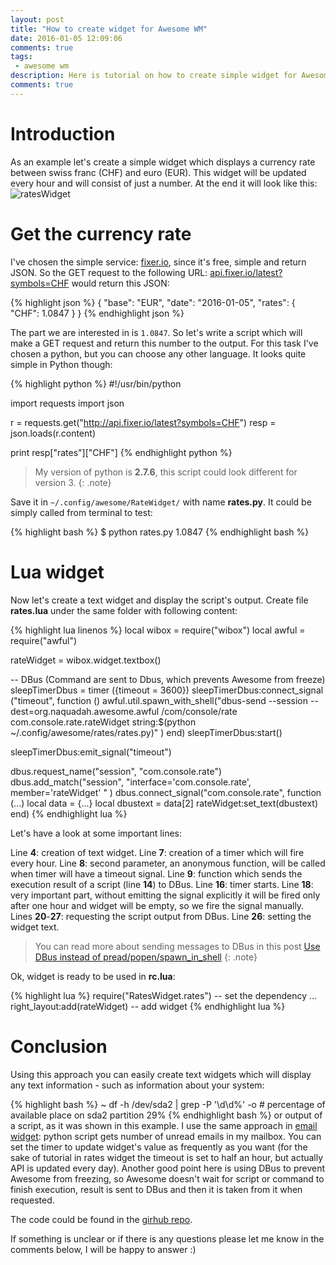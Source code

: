 ```yaml
---
layout: post
title: "How to create widget for Awesome WM"
date: 2016-01-05 12:09:06
comments: true
tags: 
 - awesome wm
description: Here is tutorial on how to create simple widget for Awesome WM. As an example we'll create a text widget which will show currency rate. The given approach is very flexible since we will use the output of a script, so depending on your knowledge/experience you can use any language (bash, python, ruby or even groovy or java). Another good thing here is usage of DBus to send messages between scripts and Awesome.
comments: true
---
```


# Introduction

As an example let's create a simple widget which displays a currency rate between swiss franc (CHF) and euro (EUR). This widget will be updated every hour and will consist of just a number. At the end it will look like this: ![ratesWidget]({{site.url}}/images/ratesWidget.png)

# Get the currency rate

I've chosen the simple service: [fixer.io](http://fixer.io/), since it's free, simple and return JSON. So the GET request to the following URL: [api.fixer.io/latest?symbols=CHF](http://api.fixer.io/latest?symbols=CHF) would return this JSON:

{% highlight json %}
{
  "base": "EUR",
  "date": "2016-01-05",
  "rates": {
    "CHF": 1.0847
  }
}
{% endhighlight json %}

The part we are interested in is `1.0847`. So let's write a script which will make a GET request and return this number to the output. For this task I've chosen a python, but you can choose any other language. It looks quite simple in Python though:

{% highlight python %}
#!/usr/bin/python

import requests
import json

r = requests.get("http://api.fixer.io/latest?symbols=CHF")
resp = json.loads(r.content)

print resp["rates"]["CHF"]
{% endhighlight python %}

>My version of python is **2.7.6**, this script could look different for version 3.
{: .note}

Save it in `~/.config/awesome/RateWidget/` with name **rates.py**. It could be simply called from terminal to test:

{% highlight bash %}
$ python rates.py 
1.0847
{% endhighlight bash %}

# Lua widget

Now let's create a text widget and display the script's output. Create file **rates.lua** under the same folder with following content:

{% highlight lua linenos %}
local wibox = require("wibox")
local awful = require("awful")

rateWidget = wibox.widget.textbox()

-- DBus (Command are sent to Dbus, which prevents Awesome from freeze)
sleepTimerDbus = timer ({timeout = 3600})
sleepTimerDbus:connect_signal ("timeout", 
  function ()
    awful.util.spawn_with_shell("dbus-send --session 
                                --dest=org.naquadah.awesome.awful 
                                /com/console/rate 
                                com.console.rate.rateWidget 
                                string:$(python ~/.config/awesome/rates/rates.py)" )
  end)
sleepTimerDbus:start()

sleepTimerDbus:emit_signal("timeout")

dbus.request_name("session", "com.console.rate")
dbus.add_match("session", "interface='com.console.rate', member='rateWidget' " )
dbus.connect_signal("com.console.rate", 
  function (...)
    local data = {...}
    local dbustext = data[2]
    rateWidget:set_text(dbustext)
  end)
{% endhighlight lua %}

Let's have a look at some important lines:

Line **4**: creation of text widget.
Line **7**: creation of a timer which will fire every hour.
Line **8**: second parameter, an anonymous function, will be called when timer will have a timeout signal.
Line **9**: function which sends the execution result of a script (line **14**) to DBus.
Line **16**: timer starts.
Line **18**: very important part, without emitting the signal explicitly it will be fired only after one hour and widget will be empty, so we fire the signal manually.
Lines **20**-**27**: requesting the script output from DBus.
Line **26**: setting the widget text.

>You can read more about sending messages to DBus in this post [Use DBus instead of pread/popen/spawn_in_shell]({{site.url}}/2015/09/fix-awesome-freezes/)
{: .note}

Ok, widget is ready to be used in **rc.lua**:

{% highlight lua %}
require("RatesWidget.rates") -- set the dependency
...
right_layout:add(rateWidget) -- add widget 
{% endhighlight lua %}

# Conclusion

Using this approach you can easily create text widgets which will display any text information - such as information about your system:

{% highlight bash %}
~ df -h /dev/sda2 | grep -P '\d\d%' -o # percentage of available place on sda2 partition
29%
{% endhighlight bash %}
or output of a script, as it was shown in this example. 
I use the same approach in [email widget]({{site.url}}/2015/12/email-widget-for-awesome-wm/): python script gets number of unread emails in my mailbox.
You can set the timer to update widget's value as frequently as you want (for the sake of tutorial in rates widget the timeout is set to half an hour, but actually API is updated every day).
Another good point here is using DBus to prevent Awesome from freezing, so Awesome doesn't wait for script or command to finish execution, result is sent to DBus and then it is taken from it when requested.

The code could be found in the [girhub repo](https://github.com/nessastein/AwesomeWM/tree/master/RatesWidget).

If something is unclear or if there is any questions please let me know in the comments below, I will be happy to answer :)
